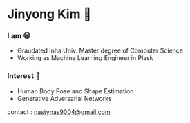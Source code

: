 # Jinyong Kim 🙉

### I am 😁

- Graudated Inha Univ. Master degree of Computer Science
- Working as Machine Learning Engineer in Plask


### Interest 🎈
- Human Body Pose and Shape Estimation
- Generative Adversarial Networks


contact : nastynas9004@gmail.com
